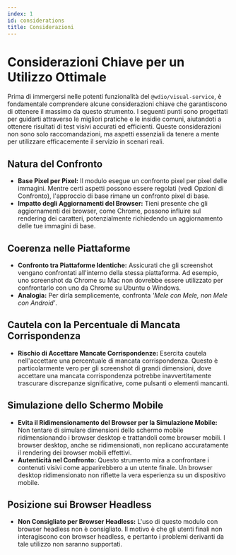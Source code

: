 ```yaml
---
index: 1
id: considerations
title: Considerazioni
---
```


# Considerazioni Chiave per un Utilizzo Ottimale

Prima di immergersi nelle potenti funzionalità del `@wdio/visual-service`, è fondamentale comprendere alcune considerazioni chiave che garantiscono di ottenere il massimo da questo strumento. I seguenti punti sono progettati per guidarti attraverso le migliori pratiche e le insidie comuni, aiutandoti a ottenere risultati di test visivi accurati ed efficienti. Queste considerazioni non sono solo raccomandazioni, ma aspetti essenziali da tenere a mente per utilizzare efficacemente il servizio in scenari reali.

## Natura del Confronto

-   **Base Pixel per Pixel:** Il modulo esegue un confronto pixel per pixel delle immagini. Mentre certi aspetti possono essere regolati (vedi Opzioni di Confronto), l'approccio di base rimane un confronto pixel di base.
-   **Impatto degli Aggiornamenti del Browser:** Tieni presente che gli aggiornamenti dei browser, come Chrome, possono influire sul rendering dei caratteri, potenzialmente richiedendo un aggiornamento delle tue immagini di base.

## Coerenza nelle Piattaforme

-   **Confronto tra Piattaforme Identiche:** Assicurati che gli screenshot vengano confrontati all'interno della stessa piattaforma. Ad esempio, uno screenshot da Chrome su Mac non dovrebbe essere utilizzato per confrontarlo con uno da Chrome su Ubuntu o Windows.
-   **Analogia:** Per dirla semplicemente, confronta _'Mele con Mele, non Mele con Android'_.

## Cautela con la Percentuale di Mancata Corrispondenza

-   **Rischio di Accettare Mancate Corrispondenze:** Esercita cautela nell'accettare una percentuale di mancata corrispondenza. Questo è particolarmente vero per gli screenshot di grandi dimensioni, dove accettare una mancata corrispondenza potrebbe inavvertitamente trascurare discrepanze significative, come pulsanti o elementi mancanti.

## Simulazione dello Schermo Mobile

-   **Evita il Ridimensionamento del Browser per la Simulazione Mobile:** Non tentare di simulare dimensioni dello schermo mobile ridimensionando i browser desktop e trattandoli come browser mobili. I browser desktop, anche se ridimensionati, non replicano accuratamente il rendering dei browser mobili effettivi.
-   **Autenticità nel Confronto:** Questo strumento mira a confrontare i contenuti visivi come apparirebbero a un utente finale. Un browser desktop ridimensionato non riflette la vera esperienza su un dispositivo mobile.

## Posizione sui Browser Headless

-   **Non Consigliato per Browser Headless:** L'uso di questo modulo con browser headless non è consigliato. Il motivo è che gli utenti finali non interagiscono con browser headless, e pertanto i problemi derivanti da tale utilizzo non saranno supportati.